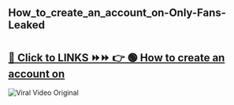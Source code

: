 
 ## How_to_create_an_account_on-Only-Fans-Leaked

# <h2><a href="https://clipsfans.com/How_to_create_an_account_on&ref=git">🔗 Click to LINKS ⏩⏩ 👉 🟢 How to create an account on </a></h2>

<a href="https://clipsfans.com/How_to_create_an_account_on&ref=git" rel="nofollow" data-target="animated-image.originalLink"><img src="https://i.ibb.co.com/xMMVF88/686577567.gif" alt="Viral Video Original" style="max-width: 100%; display: inline-block;" data-target="animated-image.originalImage"></a>
